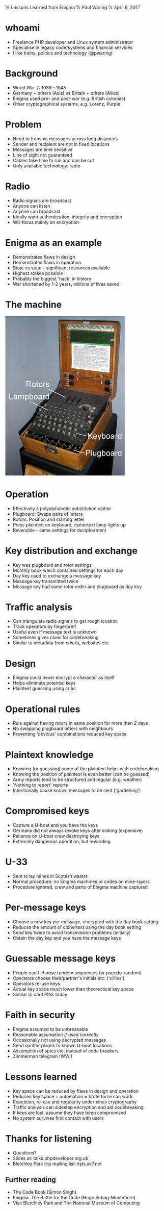% Lessons Learned from Enigma
% Paul Waring
% April 6, 2017

# whoami

 - Freelance PHP developer and Linux system administrator
 - Specialise in legacy code/systems and financial services
 - I like trains, politics and technology (@pwaring)

# Background

 - World War 2: 1939 - 1945
 - Germany + others (Axis) vs Britain + others (Allies)
 - Enigma used pre- and post-war (e.g. British colonies)
 - Other cryptographical systems, e.g. Lorenz, Purple

# Problem

 - Need to transmit messages across long distances
 - Sender and recipient are not in fixed locations
 - Messages are time sensitive
 - Line of sight not guaranteed
 - Cables take time to run and can be cut
 - Only available technology: radio

# Radio

 - Radio signals are broadcast
 - Anyone can listen
 - Anyone can broadcast
 - Ideally want authentication, integrity and encryption
 - Will focus mainly on encryption

# Enigma as an example

 - Demonstrates flaws in design
 - Demonstrates flaws in operation
 - State vs state - significant resources available
 - Highest stakes possible
 - Probably the biggest 'hack' in history
 - War shortened by 1-2 years, millions of lives saved

# The machine

![Enigma Machine (Credit: Wikipedia)](images/enigma-labelled.jpg)

# Operation

 - Effectively a polyalphabetic substitution cipher
 - Plugboard: Swaps pairs of letters
 - Rotors: Position and starting letter
 - Press plaintext on keyboard, ciphertext lamp lights up
 - Reversible - same settings for decipherment

# Key distribution and exchange

 - Key was plugboard and rotor settings
 - Monthly book which contained settings for each day
 - Day key used to exchange a message key
 - Message key transmitted twice
 - Message key had same rotor order and plugboard as day key

# Traffic analysis

 - Can triangulate radio signals to get rough location
 - Track operators by fingerprint
 - Useful even if message text is unknown
 - Sometimes gives clues for codebreaking
 - Similar to metadata from emails, websites etc.

# Design

 - Enigma could never encrypt a character as itself
 - Helps eliminate potential keys
 - Plaintext guessing using cribs

# Operational rules

 - Rule against having rotors in same position for more than 2 days
 - No swapping plugboard letters with neighbours
 - Preventing 'obvious' combinations reduced key space

# Plaintext knowledge

 - Knowing (or guessing) some of the plaintext helps with codebreaking
 - Knowing the position of plaintext is even better (can be guessed)
 - Army reports tend to be structured and regular (e.g. weather)
 - 'Nothing to report' reports
 - Intentionally cause known messages to be sent ('gardening')

# Compromised keys

 - Capture a U-boat and you have the keys
 - Germans did not always revoke keys after sinking (expensive)
 - Reliance on U-boat crew destroying keys
 - Extremely dangerous operation, but rewarding

# U-33

 - Sent to lay mines in Scottish waters
 - Normal procedure: no Enigma machines or codes on mine-layers
 - Procedure ignored, crew and parts of Enigma machine captured

# Per-message keys

 - Choose a new key per message, encrypted with the day book setting
 - Reduces the amount of ciphertext using the day book setting
 - Send key twice to avoid transmission problems (initially)
 - Obtain the day key and you have the message keys

# Guessable message keys

 - People can't choose random sequences (or pseudo-random)
 - Operators choose their/partner's initials etc. ('cillies')
 - Operators re-use keys
 - Actual key space much lower than theorectical key space
 - Similar to card PINs today

# Faith in security

 - Enigma assumed to be unbreakable
 - Reasonable assumption *if used correctly*
 - Occasionally not using decrypted messages
 - Send spotter planes to known U-boat locations
 - Assumption of spies etc. instead of code breakers
 - Zimmerman telegram (WWI)

# Lessons learned

 - Key space can be reduced by flaws in design and operation
 - Reduced key space + automation = brute force can work
 - Repetition, re-use and regularity undermines cryptography
 - Traffic analysis can sidestep encryption and aid codebreaking
 - If keys are lost, assume they have been compromised
 - No system survives first contact with users

# Thanks for listening

 - Questions?
 - Slides at: talks.phpdeveloper.org.uk
 - Bletchley Park trip mailing list: lists.xk7.net

## Further reading

 - The Code Book (Simon Singh)
 - Enigma: The Battle for the Code (Hugh Sebag-Montefiore)
 - Visit Bletchley Park and The National Museum of Computing

